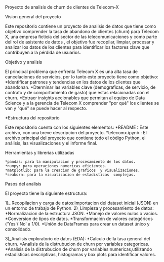 Proyecto de analisis de churn de clientes de Telecom-X


Vision  general del proyecto 



Este repositorio contiene un proyecto de analisis de datos que tiene como objetivo comprender la tasa de abandono de clientes (churn)
para Telecom X, una empresa ficticia del sector de las telecomunicaciones y como parte del rol de asistente de datos , el objetivo fue recopilar, limpiar, procesar y analizar los datos de los clientes para identificar los factores clave que contribuyen a la pérdida de usuarios. 


Objetivo y analisis 

El principal problema que enfrenta Telecom X es una alta tasa de cancelaciones de servicios, por lo tanto este proyecto  tiene como objetivo:
    *Identificar patrones y tendencias en los datos de los clientes que abandonan. 
    *Dterminar las variables clave (demograficas, de servicio, de contrato y de comportamiento de gasto) que estas relacionadas con el churn.
    *Extraer insights accionables que permitan al equipo de Data Science y a la gerencia de Telecom X comprender "por qué" los clientes se van y "qué" se puede hacer al respecto.


*Estructura del repositorio 

Este repositorio cuenta con los siguientes elementos:
    *README : Este archivo, con una breve descripcion del proyecto.
    *telecomx.ipynb : El archivo principal del proyecto que contiene todo el código Python, el análisis, las visualizaciones y el informe final.


Herramientas y librerias utilizadas

    *pandas: para la manipulacion y procesamiento de los datos. 
    *numpy: para operaciones numericas eficientes. 
    *matplotlib: para la creacion de graficos  y visualizaciones.
    *seaborn: para la visualizacion de estadisticas  complejas.


Pasos del analisis 

El proyecto tiene la siguiente estructura:

   1)_ Recopilacion y carga de datos:Importacion del dataset inicial (JSON) en un entorno de trabajo de Python.
   2)_Limpieza y procesamiento de datos: 
      *Normalizacion de la estructura JSON.
      *Manejo de valores nulos o vacios.
      *Conversion de tipos de datos.
      *Transformación de valores categóricos ('Yes'/'No' a 1/0).
      *Unión de DataFrames para crear un dataset único y consolidado.

   3)_Analisis exploratorio de datos (EDA):
      *Calculo de la tasa general del churn.
      *Analisis de la distrubucion de churn  por variables categoricas.
      *Analisis de la distrubucion de churn  por variables numericas,utilizando estadisticas descriptivas, histogramas y box plots para identificar valores.

    

    
